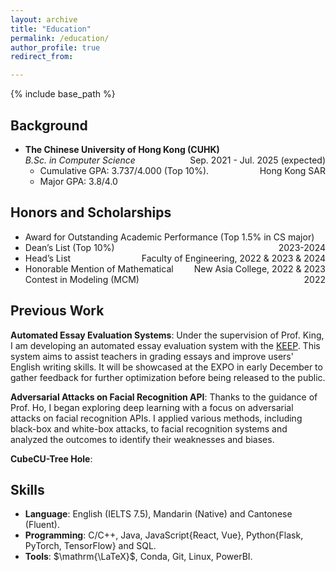 ```yaml
---
layout: archive
title: "Education"
permalink: /education/
author_profile: true
redirect_from:

---
```


{% include base_path %} 

## Background
* **The Chinese University of Hong Kong (CUHK)**
  <span style="float: right;">Sep. 2021 - Jul. 2025 (expected)</span>  
  *B.Sc. in Computer Science*
  <span style="float: right;">Hong Kong SAR</span>  
  * Cumulative GPA: 3.737/4.000 (Top 10%).
  * Major GPA: 3.8/4.0

## Honors and Scholarships
* Award for Outstanding Academic Performance (Top 1.5% in CS major)<span style="float: right;">2023-2024</span>
* Dean’s List (Top 10%)<span style="float: right;">Faculty of Engineering, 2022 & 2023 & 2024</span>
* Head’s List <span style="float: right;">New Asia College, 2022 & 2023</span>  
* Honorable Mention of Mathematical Contest in Modeling (MCM)<span style="float: right;">2022</span>

## Previous Work
**Automated Essay Evaluation Systems**: Under the supervision of Prof. King, I am developing an automated essay evaluation system with the [KEEP](https://keep.edu.hk/). This system aims to assist teachers in grading essays and improve users' English writing skills. It will be showcased at the EXPO in early December to gather feedback for further optimization before being released to the public.

**Adversarial Attacks on Facial Recognition API**: Thanks to the guidance of Prof. Ho, I began exploring deep learning with a focus on adversarial attacks on facial recognition APIs. I applied various methods, including black-box and white-box attacks, to facial recognition systems and analyzed the outcomes to identify their weaknesses and biases.

**CubeCU-Tree Hole**:  

## Skills

* **Language**: English (IELTS 7.5), Mandarin (Native) and Cantonese (Fluent).
* **Programming**:  C/C++, Java, JavaScript{React, Vue}, Python{Flask, PyTorch, TensorFlow} and SQL.
* **Tools**: $\mathrm{\LaTeX}$, Conda, Git, Linux, PowerBI.
